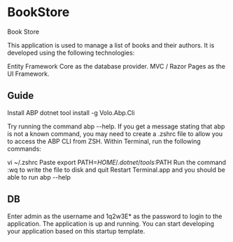 # BookStore
Book Store

 This application is used to manage a list of books and their authors. It is developed using the following technologies:

Entity Framework Core as the database provider.
MVC / Razor Pages as the UI Framework.

## Guide

Install ABP
dotnet tool install -g Volo.Abp.Cli

Try running the command abp --help. If you get a message stating that abp is not a known command, you may need to create a .zshrc file to allow you to access the ABP CLI from ZSH. Within Terminal, run the following commands:

vi ~/.zshrc
Paste export PATH=$HOME/.dotnet/tools:$PATH
Run the command :wq to write the file to disk and quit
Restart Terminal.app and you should be able to run abp --help

## DB

Enter admin as the username and 1q2w3E* as the password to login to the application. The application is up and running. You can start developing your application based on this startup template.